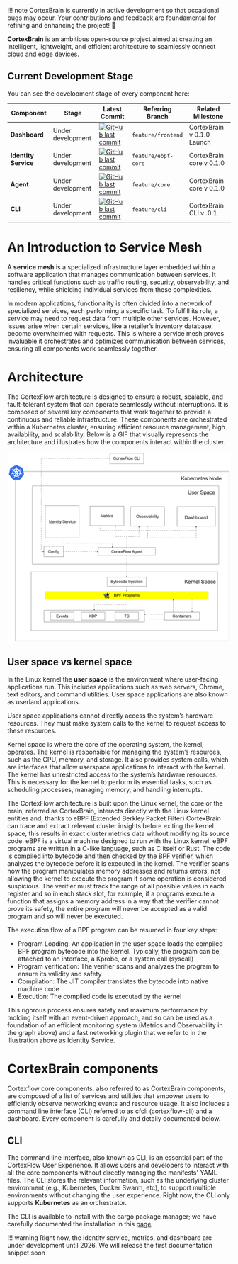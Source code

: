 !!! note 
    CortexBrain is currently in active development so that occasional bugs may occur. Your contributions and feedback are foundamental for refining and enhancing the project! 🚀  

**CortexBrain** is an ambitious open-source project aimed at creating an intelligent, lightweight, and efficient architecture to seamlessly connect cloud and edge devices.  
## **Current Development Stage**

You can see the development stage of every component here:

| **Component**       | **Stage**                | **Latest Commit** | **Referring Branch**  |**Related Milestone**
|---------------------|--------------------------|-------------------|-----------------------|-----------------------|
| **Dashboard**       | Under development  | [![GitHub last commit](https://img.shields.io/github/last-commit/CortexFlow/CortexBrain?style=flat-square&logo=github&color=success)](https://github.com/CortexFlow/CortexBrain/commits/feature/frontend)                | `feature/frontend`    | CortexBrain v 0.1.0 Launch |
| **Identity Service**             | Under development       | [![GitHub last commit](https://img.shields.io/github/last-commit/CortexFlow/CortexBrain?style=flat-square&logo=github&color=success)](https://github.com/CortexFlow/CortexBrain/commits/feature/ebpf-core)                 | `feature/ebpf-core`         | CortexBrain core v 0.1.0 |
| **Agent**           |  Under development  | [![GitHub last commit](https://img.shields.io/github/last-commit/CortexFlow/CortexBrain?style=flat-square&logo=github&color=success)](https://github.com/CortexFlow/CortexBrain/commits/core)                 | `feature/core`        | CortexBrain core v 0.1.0 |
| **CLI**             | Under development       |[![GitHub last commit](https://img.shields.io/github/last-commit/CortexFlow/CortexBrain?style=flat-square&logo=github&color=success)](https://github.com/CortexFlow/CortexBrain/commits/feature/cli)              | `feature/cli`         | CortexBrain CLI v .0.1 |

# **An Introduction to Service Mesh**

A **service mesh** is a specialized infrastructure layer embedded within a software application that manages communication between services. It handles critical functions such as traffic routing, security, observability, and resiliency, while shielding individual services from these complexities.

In modern applications, functionality is often divided into a network of specialized services, each performing a specific task. To fulfill its role, a service may need to request data from multiple other services. However, issues arise when certain services, like a retailer’s inventory database, become overwhelmed with requests. This is where a service mesh proves invaluable it orchestrates and optimizes communication between services, ensuring all components work seamlessly together.

# **Architecture**
The CortexFlow architecture is designed to ensure a robust, scalable, and fault-tolerant system that can operate seamlessly without interruptions. It is composed of several key components that work together to provide a continuous and reliable infrastructure. These components are orchestrated within a Kubernetes cluster, ensuring efficient resource management, high availability, and scalability. Below is a GIF that visually represents the architecture and illustrates how the components interact within the cluster.

![Architecture](./cf_architecture.svg "Cortexflow architecture")

## **User space vs kernel space**
In the Linux kernel the **user space** is the environment where user-facing applications run. This includes applications such as web servers, Chrome, text editors, and command utilities. User space applications are also known as userland applications.

User space applications cannot directly access the system’s hardware resources. They must make system calls to the kernel to request access to these resources.

Kernel space is where the core of the operating system, the kernel, operates. The kernel is responsible for managing the system’s resources, such as the CPU, memory, and storage. It also provides system calls, which are interfaces that allow userspace applications to interact with the kernel. The kernel has unrestricted access to the system’s hardware resources. This is necessary for the kernel to perform its essential tasks, such as scheduling processes, managing memory, and handling interrupts.


The CortexFlow architecture is built upon the Linux kernel, the core or the brain, referred as CortexBrain, interacts directly with the Linux kernel entities and, thanks to eBPF (Extended Berkley Packet Filter) CortexBrain can trace and extract relevant cluster insights before exiting the kernel space, this results in exact cluster metrics data without modifying its source code. eBPF is a virtual machine designed to run with the Linux kernel. eBPF programs are written in a C-like language, such as C itself or Rust. The code is compiled into bytecode and then checked by the BPF verifier, which analyzes the bytecode before it is executed in the kernel. The verifier scans how the program manipulates memory addresses and returns errors, not allowing the kernel to execute the program if some operation is considered suspicious. The verifier must track the range of all possible values in each register and so in each stack slot, for example, if a programs execute a function that assigns a memory address in a way that the verifier cannot prove its safety, the entire program will never be accepted as a valid program and so will never be executed. 

The execution flow of a BPF program can be resumed in four key steps:

- Program Loading: An application in the user space loads the compiled BPF program bytecode into the kernel. Typically, the program can be attached to an interface, a Kprobe, or a system call (syscall)
- Program verification: The verifier scans and analyzes the program to ensure its validity and safety
- Compilation: The JIT compiler translates the bytecode into native machine code
- Execution: The compiled code is executed by the kernel

This rigorous process ensures safety and maximum performance by molding itself with an event-driven approach, and so can be used as a foundation of an efficient monitoring system (Metrics and Observability in the graph above) and a fast networking plugin that we refer to in the illustration above as Identity Service.


# **CortexBrain components**
Cortexflow core components, also referred to as CortexBrain components, are composed of a list of services and utilities that empower users to efficiently observe networking events and resource usage. It also includes a command line interface (CLI) referred to as cfcli (cortexflow-cli) and a dashboard. Every component is carefully and detaily documented below.

## **CLI**
The command line interface, also known as CLI, is an essential part of the CortexFlow User Experience. It allows users and developers to interact with all the core components without directly managing the manifests' YAML files. The CLI stores the relevant information, such as the underlying cluster environment (e.g., Kubernetes, Docker Swarm, etc), to support multiple environments without changing the user experience. Right now, the CLI only supports **Kubernetes** as an orchestrator.

 The CLI is available to install with the cargo package manager; we have carefully documented the installation in this [page](./tools/tools.md).

!!! warning
    Right now, the identity service, metrics, and dashboard are under development until 2026. We will release the first documentation snippet soon
